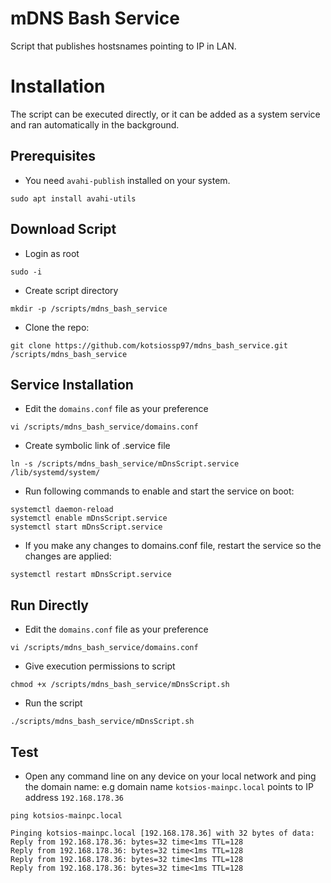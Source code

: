 # mDNS Bash Service
 Script that publishes hostsnames pointing to IP in LAN.

# Installation
 The script can be executed directly, or it can be added as a system service 
 and ran automatically in the background.
 ## Prerequisites
 - You need `avahi-publish` installed on your system.
 ```
 sudo apt install avahi-utils
 ```
 
 ## Download Script
 - Login as root
 ```
 sudo -i
 ```
 - Create script directory
 ```
 mkdir -p /scripts/mdns_bash_service
 ```
 - Clone the repo:
 ```
 git clone https://github.com/kotsiossp97/mdns_bash_service.git /scripts/mdns_bash_service
 ```
 ## Service Installation
 - Edit the `domains.conf` file as your preference
 ```
 vi /scripts/mdns_bash_service/domains.conf
 ```
 - Create symbolic link of .service file
 ```
 ln -s /scripts/mdns_bash_service/mDnsScript.service /lib/systemd/system/
 ```
 - Run following commands to enable and start the service on boot:
 ```
 systemctl daemon-reload 
 systemctl enable mDnsScript.service
 systemctl start mDnsScript.service
 ```
 - If you make any changes to domains.conf file, restart the service so the changes are applied:
 ```
 systemctl restart mDnsScript.service
 ```
 ## Run Directly
 - Edit the `domains.conf` file as your preference
 ```
 vi /scripts/mdns_bash_service/domains.conf
 ```
 - Give execution permissions to script
 ```
 chmod +x /scripts/mdns_bash_service/mDnsScript.sh
 ```
 - Run the script 
 ```
 ./scripts/mdns_bash_service/mDnsScript.sh
 ```
 
 ## Test
 - Open any command line on any device on your local network and ping the domain name:
 e.g domain name `kotsios-mainpc.local` points to IP address `192.168.178.36`
 ```
 ping kotsios-mainpc.local
 ```
 ```
 Pinging kotsios-mainpc.local [192.168.178.36] with 32 bytes of data:
 Reply from 192.168.178.36: bytes=32 time<1ms TTL=128
 Reply from 192.168.178.36: bytes=32 time<1ms TTL=128
 Reply from 192.168.178.36: bytes=32 time<1ms TTL=128
 Reply from 192.168.178.36: bytes=32 time<1ms TTL=128
 ```
